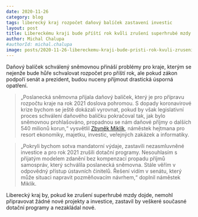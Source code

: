 ```yaml
---
date: 2020-11-26
category: blog
tags: liberecký kraj rozpočet daňový balíček zastavení investic
layout: post
title: Libereckému kraji bude příští rok kvůli zrušení superhrubé mzdy chybět více než půl miliardy korun. Hrozí zrušení dotačních fondů, zastavení investic a oprav 
author: Michal Chalupa
#authorId: michal.chalupa
image: posts/2020-11-26-libereckemu-kraji-bude-pristi-rok-kvuli-zruseni-superhrube-mzdy-chybet-vice-nez-pul-miliardy-korun.jpg
---
```

Daňový balíček schválený sněmovnou přináší problémy pro kraje, kterým se nejenže bude hůře schvalovat rozpočet pro příští rok, ale pokud zákon podpoří senát a prezident, budou nuceny přijmout drastická úsporná opatření.

> „Poslanecká sněmovna přijala daňový balíček, který je pro přípravu rozpočtu kraje na rok 2021 doslova pohromou. S dopady koronavirové krize bychom se ještě dokázali vyrovnat, pokud by však legislativní proces schválení daňového balíčku pokračoval tak, jak bylo sněmovnou prohlašováno, propadnou se nám daňové příjmy o dalších 540 milionů korun,“ vysvětlil [Zbyněk Miklík](/lide/zbynek-miklik), náměstek hejtmana pro resort ekonomiky, majetku, investic, veřejných zakázek a informatiky. 

> „Pokryli bychom sotva mandatorní výdaje, zastavili nezasmluvněné investice a pro rok 2021 zrušili dotační programy. Nesouhlasím s přijatým modelem zdanění bez kompenzací propadu příjmů samospráv, který schválila poslanecká sněmovna. Stále věřím v odpovědný přístup ústavních činitelů. Řešení vidím v senátu, který může situaci napravit pozměňovacím návrhem,“ doplnil náměstek Miklík.

Liberecký kraj by, pokud ke zrušení superhrubé mzdy dojde, nemohl připravovat žádné nové projekty a investice, zastavil by veškeré současné dotační programy a nezakládal nové.
